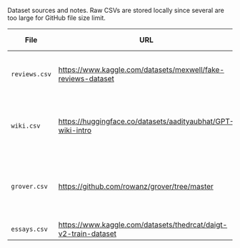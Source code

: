Dataset sources and notes. Raw CSVs are stored locally since several are too large for GitHub file size limit.

| File | URL | Text Description | Model(s) | Number Fake | Number Real | Citation |
|---|---|---|---|---|---|---|
| `reviews.csv` | https://www.kaggle.com/datasets/mexwell/fake-reviews-dataset | Product reviews.| GPT-2 | 20,000 | 20,000 | Salminen, J., Kandpal, C., Kamel, A. M., Jung, S., & Jansen, B. J. (2022). Creating and detecting fake reviews of online products. Journal of Retailing and Consumer Services, 64, 102771. https://doi.org/10.1016/j.jretconser.2021.102771 | 
| `wiki.csv` |  https://huggingface.co/datasets/aadityaubhat/GPT-wiki-intro  | Wikipedia intro paragraphs.| GPT-3 (Curie) | 150,000 | 150,000 | @misc {aaditya_bhat_2023,	author       = { {Aaditya Bhat} }, title        = { GPT-wiki-intro (Revision 0e458f5) }, year         = 2023, url          = { https://huggingface.co/datasets/aadityaubhat/GPT-wiki-intro }, doi          = { 10.57967/hf/0326 }, publisher    = { Hugging Face }} | 
| `grover.csv` |  https://github.com/rowanz/grover/tree/master  |  News articles.| Grover| 10,000| 15,000 | @inproceedings{zellers2019grover, title={Defending Against Neural Fake News}, author={Zellers, Rowan and Holtzman, Ari and Rashkin, Hannah and Bisk, Yonatan and Farhadi, Ali and Roesner, Franziska and Choi, Yejin}, booktitle={Advances in Neural Information Processing Systems 32}, year={2019}} |
| `essays.csv` | https://www.kaggle.com/datasets/thedrcat/daigt-v2-train-dataset | Essays. | Various | 17,497| 27,371| Darek Kleczek, "DAIGT V2 Train Dataset", 2023. |
